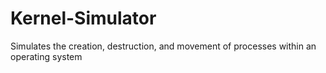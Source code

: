 # Kernel-Simulator
Simulates the creation, destruction, and movement of processes within an operating system
